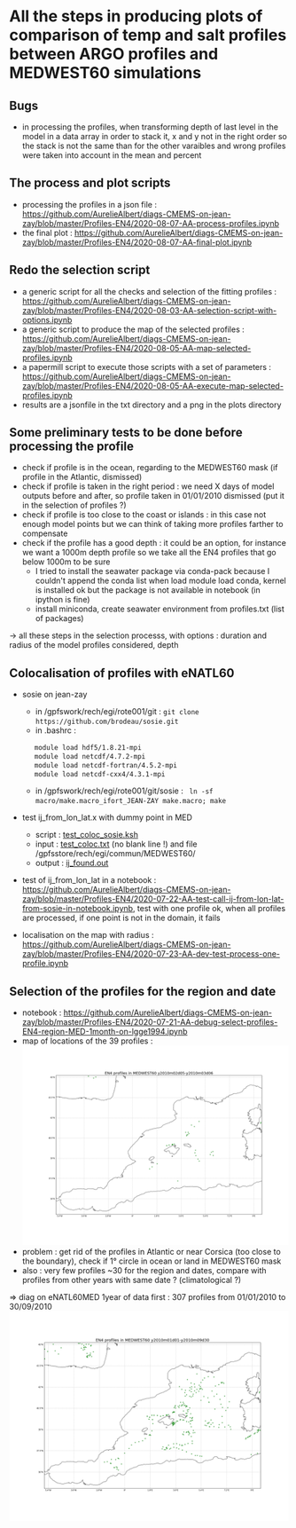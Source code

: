 # All the steps in producing plots of comparison of temp and salt profiles between ARGO profiles and MEDWEST60 simulations

## Bugs

  - in processing the profiles, when transforming depth of last level in the model in a data array in order to stack it, x and y not in the right order so the stack is not the same than for the other varaibles and wrong profiles were taken into account in the mean and percent
  
  
## The process and plot scripts

  - processing the profiles in a json file : https://github.com/AurelieAlbert/diags-CMEMS-on-jean-zay/blob/master/Profiles-EN4/2020-08-07-AA-process-profiles.ipynb
  - the final plot : https://github.com/AurelieAlbert/diags-CMEMS-on-jean-zay/blob/master/Profiles-EN4/2020-08-07-AA-final-plot.ipynb


## Redo the selection script

  - a generic script for all the checks and selection of the fitting profiles : https://github.com/AurelieAlbert/diags-CMEMS-on-jean-zay/blob/master/Profiles-EN4/2020-08-03-AA-selection-script-with-options.ipynb
  - a generic script to produce the map of the selected profiles : https://github.com/AurelieAlbert/diags-CMEMS-on-jean-zay/blob/master/Profiles-EN4/2020-08-05-AA-map-selected-profiles.ipynb
  - a papermill script to execute those scripts with a set of parameters : https://github.com/AurelieAlbert/diags-CMEMS-on-jean-zay/blob/master/Profiles-EN4/2020-08-05-AA-execute-map-selected-profiles.ipynb
  - results are a jsonfile in the txt directory and a png in the plots directory
  
## Some preliminary tests to be done before processing the profile

  - check if profile is in the ocean, regarding to the MEDWEST60 mask (if profile in the Atlantic, dismissed)
  - check if profile is taken in the right period : we need X days of model outputs before and after, so profile taken in 01/01/2010 dismissed (put it in the selection of profiles ?)
  - check if profile is too close to the coast or islands : in this case not enough model points but we can think of taking more profiles farther to compensate
  - check if the profile has a good depth : it could be an option, for instance we want a 1000m depth profile so we take all the EN4 profiles that go below 1000m to be sure
      - I tried to install the seawater package via conda-pack because I couldn't append the conda list when load module load conda, kernel is installed ok but the package is not available in notebook (in ipython is fine)
      - install miniconda, create seawater environment from profiles.txt (list of packages)
 
  
-> all these steps in the selection processs, with options :  duration and radius of the model profiles considered, depth

## Colocalisation of profiles with eNATL60

  - sosie on jean-zay
    - in /gpfswork/rech/egi/rote001/git : ```git clone https://github.com/brodeau/sosie.git```
    - in .bashrc : 
    ```module load intel-all/19.0.4
       module load hdf5/1.8.21-mpi
       module load netcdf/4.7.2-mpi
       module load netcdf-fortran/4.5.2-mpi
       module load netcdf-cxx4/4.3.1-mpi
    ```
    - in /gpfswork/rech/egi/rote001/git/sosie : ``` ln -sf macro/make.macro_ifort_JEAN-ZAY make.macro; make```
  - test ij_from_lon_lat.x with dummy point in MED 
    - script : [test_coloc_sosie.ksh](https://github.com/AurelieAlbert/diags-CMEMS-on-jean-zay/blob/master/Profiles-EN4/test_coloc_sosie.ksh)
    - input : [test_coloc.txt]( https://github.com/AurelieAlbert/diags-CMEMS-on-jean-zay/blob/master/Profiles-EN4/test_coloc.txt) (no blank line !) and file /gpfsstore/rech/egi/commun/MEDWEST60/
    - output : [ij_found.out](https://github.com/AurelieAlbert/diags-CMEMS-on-jean-zay/blob/master/Profiles-EN4/ij_found.out)
    
  - test of ij_from_lon_lat in a notebook : https://github.com/AurelieAlbert/diags-CMEMS-on-jean-zay/blob/master/Profiles-EN4/2020-07-22-AA-test-call-ij-from-lon-lat-from-sosie-in-notebook.ipynb, test with one profile ok, when all profiles are processed, if one point is not in the domain, it fails
  - localisation on the map with radius : https://github.com/AurelieAlbert/diags-CMEMS-on-jean-zay/blob/master/Profiles-EN4/2020-07-23-AA-dev-test-process-one-profile.ipynb
  
## Selection of the profiles for the region and date
  - notebook : https://github.com/AurelieAlbert/diags-CMEMS-on-jean-zay/blob/master/Profiles-EN4/2020-07-21-AA-debug-select-profiles-EN4-region-MED-1month-on-lgge1994.ipynb
  - map of locations of the 39 profiles :
![plot](https://github.com/AurelieAlbert/diags-CMEMS-on-jean-zay/blob/master/Profiles-EN4/profiles_MEDWEST60_y2010m02d05-y2010m03d06.png)  
  - problem : get rid of the profiles in Atlantic or near Corsica (too close to the boundary), check if 1° circle in ocean or land in MEDWEST60 mask
  - also : very few profiles ~30 for the region and dates, compare with profiles from other years with same date ? (climatological ?) 
  
=> diag on eNATL60MED 1year of data first : 307 profiles from 01/01/2010 to 30/09/2010 ![plot](https://github.com/AurelieAlbert/diags-CMEMS-on-jean-zay/blob/master/Profiles-EN4/profiles_MEDWEST60_y2010m01d01-y2010m09d30.png)

   
